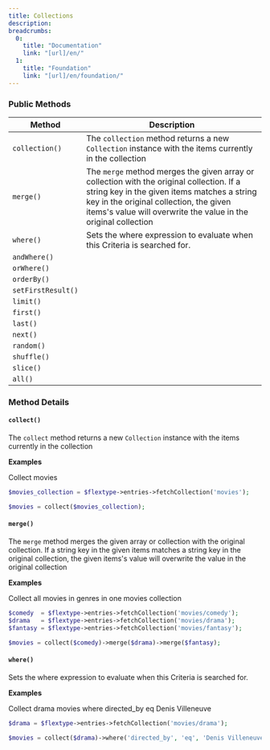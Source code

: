 ```yaml
---
title: Collections
description:
breadcrumbs:
  0:
    title: "Documentation"
    link: "[url]/en/"
  1:
    title: "Foundation"
    link: "[url]/en/foundation/"
---
```


### Public Methods

| Method | Description |
|---|---|
| `collection()` | The `collection` method returns a new `Collection` instance with the items currently in the collection |
| `merge()` | The `merge` method merges the given array or collection with the original collection. If a string key in the given items matches a string key in the original collection, the given items's value will overwrite the value in the original collection |
| `where()` | Sets the where expression to evaluate when this Criteria is searched for. |
| `andWhere()` |  |
| `orWhere()` |  |
| `orderBy()` |  |
| `setFirstResult()` |  |
| `limit()` |  |
| `first()` |  |
| `last()` |  |
| `next()` |  |
| `random()` |  |
| `shuffle()` |  |
| `slice()` |  |
| `all()` |  |  

### Method Details

#### `collect()`

The `collect` method returns a new `Collection` instance with the items currently in the collection

**Examples**

Collect movies

```php
$movies_collection = $flextype->entries->fetchCollection('movies');

$movies = collect($movies_collection);
```

#### `merge()`

The `merge` method merges the given array or collection with the original collection. If a string key in the given items matches a string key in the original collection, the given items's value will overwrite the value in the original collection

**Examples**

Collect all movies in genres in one movies collection

```php
$comedy  = $flextype->entries->fetchCollection('movies/comedy');
$drama   = $flextype->entries->fetchCollection('movies/drama');
$fantasy = $flextype->entries->fetchCollection('movies/fantasy');

$movies = collect($comedy)->merge($drama)->merge($fantasy);
```

#### `where()`

Sets the where expression to evaluate when this Criteria is searched for.

**Examples**

Collect drama movies where directed_by eq Denis Villeneuve

```php
$drama = $flextype->entries->fetchCollection('movies/drama');

$movies = collect($drama)->where('directed_by', 'eq', 'Denis Villeneuve');
```
